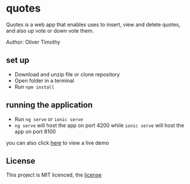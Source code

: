 # quotes

Quotes is a web app that enables uses to insert, view and delete quotes, and also up vote or down vote them.

Author: Oliver Timothy

## set up
- Download and unzip file or clone repository
- Open folder in a terminal
- Run `npm install`

## running the application
- Run `ng serve` or `ionic serve`
- `ng serve` will host the app on port 4200 while `ionic serve` will host the app on port 8100

you can also click [here](https://thukuwakogi.github.io/quotes/) to view a live demo

## License
This project is MIT licenced, the [license](https://github.com/ThukuWakogi/quotes/blob/master/LICENSE)
